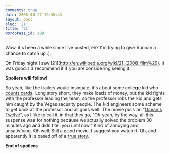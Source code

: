 ```yaml
---
comments: true
date: 2008-04-27 19:35:43
layout: post
slug: '21'
title: '21'
wordpress_id: 189
---
```


Wow, it's been a while since I've posted, eh? I'm trying to give Runnan a chance to catch up :).

On Friday night I saw [21](http://en.wikipedia.org/wiki/21_(2008_film%29). It was good. I'd recommend it if you are considering seeing it.

**Spoilers will follow!**

So yeah, like the trailers would insinuate, it's about some college kid who [counts cards](http://en.wikipedia.org/wiki/Card_counting). Long story short, they make loads of money, but the kid fights with the professor leading the team, so the professor robs the kid and gets him caught by the Vegas security people. The kid engineers some scheme to get back at the professor and all goes well. The movie pulls an "[Ocean's Twelve](http://en.wikipedia.org/wiki/Ocean's_Twelve)", as I like to call it, in that they go, "Oh yeah, by the way, all this suspense was for nothing because we actually solved the problem 30 minutes ago and didn't tell you until now." Kind of annoying and unsatisfying. Oh well. Still a good movie. I suggest you watch it. Oh, and apparently it is based off of a [true story](http://en.wikipedia.org/wiki/MIT_Blackjack_Team).

**End of spoilers**
